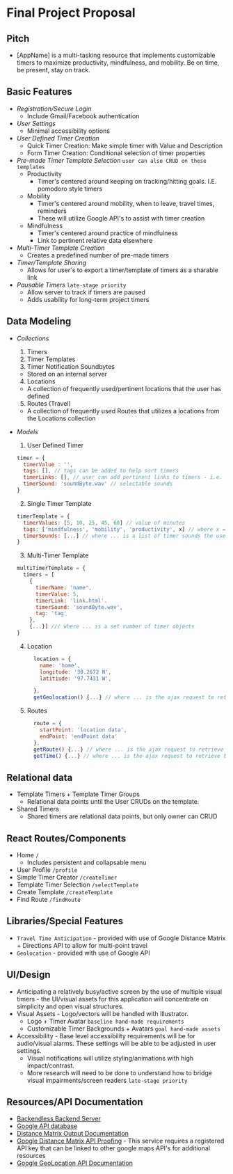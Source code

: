 # Final Project Proposal

## Pitch

  - [AppName] is a multi-tasking resource that implements customizable timers to maximize productivity, mindfulness, and mobility. Be on time, be present, stay on track.

## Basic Features

  - *Registration/Secure Login*
    - Include Gmail/Facebook authentication
  - *User Settings*
    - Minimal accessibility options
  - *User Defined Timer Creation*
    - Quick Timer Creation: Make simple timer with Value and Description
    - Form Timer Creation: Conditional selection of timer properties
  - *Pre-made Timer Template Selection* `user can also CRUD on these templates`
    - Productivity
      * Timer's centered around keeping on tracking/hitting goals. I.E. pomodoro style timers
    - Mobility
      * Timer's centered around mobility, when to leave, travel times, reminders
      * These will utilize Google API's to assist with timer creation
    - Mindfulness
      * Timer's centered around practice of mindfulness
      * Link to pertinent relative data elsewhere
  - *Multi-Timer Template Creation*
    - Creates a predefined number of pre-made timers
  - *Timer/Template Sharing*
    - Allows for user's to export a timer/template of timers as a sharable link
  - *Pausable Timers* `late-stage priority`
    - Allow server to track if timers are paused
    - Adds usability for long-term project timers

## Data Modeling

  - *Collections*
    1. Timers
    2. Timer Templates
    3. Timer Notification Soundbytes
      - Stored on an internal server
    4. Locations
      - A collection of frequently used/pertinent locations that the user has defined
    5. Routes (Travel)
      - A collection of frequently used Routes that utilizes a locations from the Locations collection
  - *Models*
    1. User Defined Timer

      ```javascript
      timer = {
        timerValue : '',
        tags: [], // tags can be added to help sort timers
        timerLinks: [], // user can add pertinent links to timers - i.e.
        timerSound: 'soundByte.wav' // selectable sounds
      }
      ```
    2. Single Timer Template

      ```javascript
      timerTemplate = {
        timerValues: [5, 10, 25, 45, 60] // value of minutes
        tags: ['mindfulness', 'mobility', 'productivity', x] // where x = a tag that can be defined in the user's profile
        timerSounds: [...] // where ... is a list of timer sounds the user can select from
      }
      ```
    3. Multi-Timer Template

      ```javascript
      multiTimerTemplate = {
        timers = [
          {
            timerName: 'name',
            timerValue: 5,
            timerLink: 'link.html'.
            timerSound: 'soundByte.wav',
            tag: 'tag'
          },
          {...}] /// where ... is a set number of timer objects
      }
      ```
    4. Location

        ```javascript
          location = {
            name: 'home',
            longitude: '30.2672 N',
            latitiude: '97.7431 W',

          },
          getGeolocation() {...} // where ... is the ajax request to retrieve Geolocation from google API
        ```
    5. Routes

        ```javascript
          route = {
            startPoint: 'location data',
            endPoint: 'endPoint data'
          },
          getRoute() {...} // where ... is the ajax request to retrieve a route from the Google directions API
          getTime() {...} // where ... is the ajax request to retrieve the distance between two location points by different methods
        ```

## Relational data

  - Template Timers + Template Timer Groups
    - Relational data points until the User CRUDs on the template.
  - Shared Timers
    - Shared timers are relational data points, but only owner can CRUD

## React Routes/Components

  - Home `/`
    - Includes persistent and collapsable menu
  - User Profile `/profile`
  - Simple Timer Creator `/createTimer`
  - Template Timer Selection `/selectTemplate`
  - Create Template `/createTemplate`
  - Find Route `/findRoute`

## Libraries/Special Features

  - `Travel Time Anticipation` - provided with use of Google Distance Matrix + Directions API to allow for multi-point travel
  - `Geolocation` - provided with use of Google API

## UI/Design

  - Anticipating a relatively busy/active screen by the use of multiple visual timers - the UI/visual assets for this application will concentrate on simplicity and open visual structures.
  - Visual Assets - Logo/vectors will be handled with Illustrator.
    - Logo + Timer Avatar `baseline hand-made requirements`
    - Customizable Timer Backgrounds + Avatars `goal hand-made assets`
  - Accessibility - Base level accessibility requirements will be for audio/visual alarms. These settings will be able to be adjusted in user settings.
    - Visual notifications will utilize styling/animations with high impact/contrast.
    - More research will need to be done to understand how to bridge visual impairments/screen readers `late-stage priority`

## Resources/API Documentation

- [Backendless Backend Server](https://backendless.com/)
- [Google API database](https://developers.google.com/maps/documentation/)
- [Distance Matrix Output Documentation](https://developers.google.com/maps/documentation/distance-matrix/intro#travel_modes)
- [Google Distance Matrix API Proofing](images/apireturn.png) - This service requires a registered API key that can be linked to other google maps API's for additional resources
- [Google GeoLocation API Documentation](https://developers.google.com/maps/documentation/)
